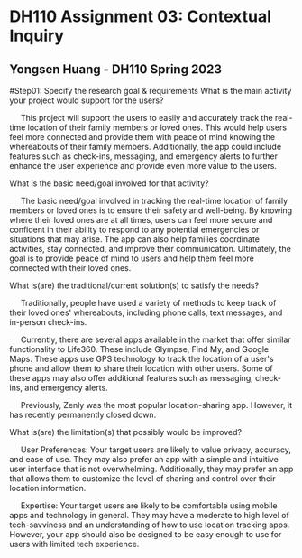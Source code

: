 # DH110 Assignment 03: Contextual Inquiry
## Yongsen Huang - DH110 Spring 2023

#Step01: Specify the research goal & requirements
What is the main activity your project would support for the users?
<p style="text-indent: 20px;">This project will support the users to easily and accurately track the real-time location of their family members or loved ones. This would help users feel more connected and provide them with peace of mind knowing the whereabouts of their family members. Additionally, the app could include features such as check-ins, messaging, and emergency alerts to further enhance the user experience and provide even more value to the users.</p>
What is the basic need/goal involved for that activity?
<p style="text-indent: 20px;">The basic need/goal involved in tracking the real-time location of family members or loved ones is to ensure their safety and well-being. By knowing where their loved ones are at all times, users can feel more secure and confident in their ability to respond to any potential emergencies or situations that may arise. The app can also help families coordinate activities, stay connected, and improve their communication. Ultimately, the goal is to provide peace of mind to users and help them feel more connected with their loved ones.</p>
What is(are) the traditional/current solution(s) to satisfy the needs?
<p style="text-indent: 20px;">Traditionally, people have used a variety of methods to keep track of their loved ones' whereabouts, including phone calls, text messages, and in-person check-ins.</p>
<p style="text-indent: 20px;">Currently, there are several apps available in the market that offer similar functionality to Life360. These include Glympse, Find My, and Google Maps. These apps use GPS technology to track the location of a user's phone and allow them to share their location with other users. Some of these apps may also offer additional features such as messaging, check-ins, and emergency alerts.</p>
<p style="text-indent: 20px;">Previously, Zenly was the most popular location-sharing app. However, it has recently permanently closed down.</p>
What is(are) the limitation(s) that possibly would be improved?
<p style="text-indent: 20px;">User Preferences: Your target users are likely to value privacy, accuracy, and ease of use. They may also prefer an app with a simple and intuitive user interface that is not overwhelming. Additionally, they may prefer an app that allows them to customize the level of sharing and control over their location information.</p>
<p style="text-indent: 20px;">Expertise: Your target users are likely to be comfortable using mobile apps and technology in general. They may have a moderate to high level of tech-savviness and an understanding of how to use location tracking apps. However, your app should also be designed to be easy enough to use for users with limited tech experience.</p>
